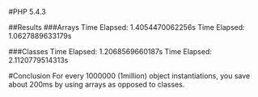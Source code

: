 #PHP 5.4.3

##Results
###Arrays
Time Elapsed: 1.4054470062256s
Time Elapsed: 1.0627889633179s

###Classes
Time Elapsed: 1.2068569660187s
Time Elapsed: 2.1120779514313s

#Conclusion
For every 1000000 (1million) object instantiations, you save about 200ms by using arrays as opposed to classes.
